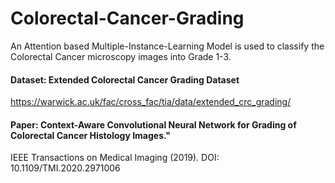 # Colorectal-Cancer-Grading

An Attention based Multiple-Instance-Learning Model is used to classify the Colorectal Cancer microscopy images into Grade 1-3.

#### Dataset: Extended Colorectal Cancer Grading Dataset
https://warwick.ac.uk/fac/cross_fac/tia/data/extended_crc_grading/

#### Paper: Context-Aware Convolutional Neural Network for Grading of Colorectal Cancer Histology Images."
IEEE Transactions on Medical Imaging (2019). DOI: 10.1109/TMI.2020.2971006
